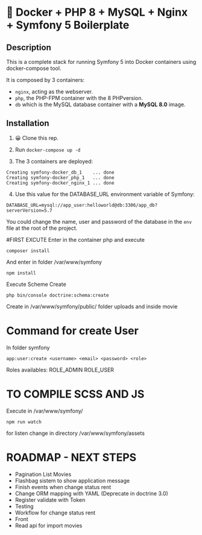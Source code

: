 # 🐳 Docker + PHP 8 + MySQL + Nginx + Symfony 5 Boilerplate

## Description

This is a complete stack for running Symfony 5 into Docker containers using docker-compose tool.

It is composed by 3 containers:

- `nginx`, acting as the webserver.
- `php`, the PHP-FPM container with the 8 PHPversion.
- `db` which is the MySQL database container with a **MySQL 8.0** image.

## Installation

1. 😀 Clone this rep.

2. Run `docker-compose up -d`

3. The 3 containers are deployed: 

```
Creating symfony-docker_db_1    ... done
Creating symfony-docker_php_1   ... done
Creating symfony-docker_nginx_1 ... done
```

4. Use this value for the DATABASE_URL environment variable of Symfony:

```
DATABASE_URL=mysql://app_user:helloworld@db:3306/app_db?serverVersion=5.7
```

You could change the name, user and password of the database in the `env` file at the root of the project.

#FIRST EXCUTE
Enter in the container php and execute
```
composer install
```
And enter in folder /var/www/symfony
```
npm install
```

Execute Scheme Create
```
php bin/console doctrine:schema:create
```

Create in /var/www/symfony/public/ folder uploads and inside movie

# Command for create User

In folder symfony
```
app:user:create <username> <email> <password> <role>
```

Roles availables: 
ROLE_ADMIN
ROLE_USER

# TO COMPILE SCSS AND JS
Execute in /var/www/symfony/

```
npm run watch 
```
for listen change in directory /var/www/symfony/assets

# ROADMAP - NEXT STEPS
- Pagination List Movies
- Flashbag sistem to show application message
- Finish events when change status rent
- Change ORM mapping with YAML (Deprecate in doctrine 3.0)
- Register validate with Token
- Testing
- Workflow for change status rent
- Front 
- Read api for import movies

